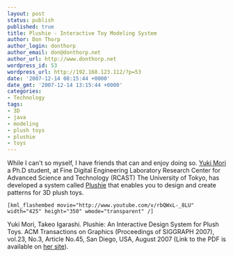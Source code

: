 ```yaml
---
layout: post
status: publish
published: true
title: Plushie - Interactive Toy Modeling System
author: Don Thorp
author_login: donthorp
author_email: don@donthorp.net
author_url: http://www.donthorp.net
wordpress_id: 53
wordpress_url: http://192.168.123.112/?p=53
date: '2007-12-14 08:15:44 +0000'
date_gmt: '2007-12-14 13:15:44 +0000'
categories:
- Technology
tags:
- 3D
- java
- modeling
- plush toys
- plushie
- toys
---
```

<p>While I can't so myself, I have friends that can and enjoy doing so. <a href="http://www.den.rcast.u-tokyo.ac.jp/%7Eyuki/index.html">Yuki Mori</a> a Ph.D student, at Fine Digital Engineering Laboratory Research Center for Advanced Science and Technology (RCAST) The University of Tokyo, has developed a system called <a href="http://www.den.rcast.u-tokyo.ac.jp/%7Eyuki/plushie/index-e.html">Plushie</a> that enables you to design and create patterns for 3D plush toys.</p>
<p><code>[kml_flashembed movie="http://www.youtube.com/v/rbQWxL-_8LU" width="425" height="350" wmode="transparent" /]</code></p>
<p>Yuki Mori, Takeo Igarashi. Plushie: An Interactive Design System for Plush Toys. ACM Transactions on Graphics (Proceedings of SIGGRAPH 2007), vol.23, No.3, Article No.45, San Diego, USA, August 2007 (Link to the PDF is available on <a href="http://www.den.rcast.u-tokyo.ac.jp/%7Eyuki/plushie/index-e.html">her site</a>).</p>
